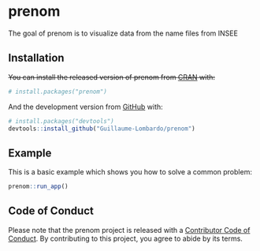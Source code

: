 
# prenom

<!-- badges: start -->

<!-- [![Lifecycle: experimental](https://img.shields.io/badge/lifecycle-experimental-orange.svg)](https://www.tidyverse.org/lifecycle/#experimental) -->

<!-- badges: end -->

The goal of prenom is to visualize data from the name files from INSEE

## Installation

~~You can install the released version of prenom from
[CRAN](https://CRAN.R-project.org) with:~~

``` r
# install.packages("prenom")
```

And the development version from [GitHub](https://github.com/) with:

``` r
# install.packages("devtools")
devtools::install_github("Guillaume-Lombardo/prenom")
```

## Example

This is a basic example which shows you how to solve a common problem:

``` r
prenom::run_app()
```

## Code of Conduct

Please note that the prenom project is released with a [Contributor Code
of
Conduct](https://contributor-covenant.org/version/2/0/CODE_OF_CONDUCT.html).
By contributing to this project, you agree to abide by its terms.
